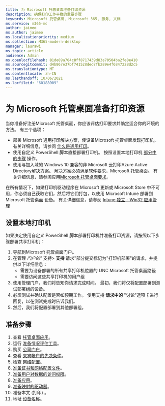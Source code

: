 ```yaml
---
title: 为 Microsoft 托管桌面准备打印资源
description: 确保打印工作平稳的重要步骤
keywords: Microsoft 托管桌面, Microsoft 365, 服务, 文档
ms.service: m365-md
author: jaimeo
ms.author: jaimeo
ms.localizationpriority: medium
ms.collection: M365-modern-desktop
manager: laurawi
ms.topic: article
audience: Admin
ms.openlocfilehash: 81de89a704c8ff8717439d83e70504ba2fe8e410
ms.sourcegitcommit: d4b867e37bf741528ded7fb289e4f6847228d2c5
ms.translationtype: MT
ms.contentlocale: zh-CN
ms.lasthandoff: 10/06/2021
ms.locfileid: "60188909"
---
```

# <a name="prepare-printing-resources-for-microsoft-managed-desktop"></a>为 Microsoft 托管桌面准备打印资源

当你准备好注册Microsoft 托管桌面，你应该评估打印要求并确定适合你的环境的方法。 有三个选项：

- 部署 Microsoft 通用打印解决方案，使设备Microsoft 托管桌面发现打印机。 有关详细信息，请参阅 [什么是通用打印](/universal-print/fundamentals/universal-print-whatis)。
- 使用自定义 PowerShell 脚本直接部署打印机。 按照设置本地打印机 [部分中的步骤](#set-up-local-printers) 操作。
- 使用与加入域的 Windows 10 兼容的非 Microsoft 云打印Azure Active Directory解决方案。 解决方案必须满足软件要求，Microsoft 托管桌面。 有关详细信息，请参阅应用[Microsoft 托管桌面要求](../service-description/mmd-app-requirements.md)。
 
在所有情况下，如果打印机驱动程序在 Microsoft 更新或 Microsoft Store 中不可用，你必须自己获取它们，然后将它们打包，以使用 Microsoft Intune 部署到 Microsoft 托管桌面 设备。 有关详细信息，请参阅 [Intune 独立 - Win32 应用管理](/mem/intune/apps/apps-win32-app-management)

## <a name="set-up-local-printers"></a>设置本地打印机

如果决定使用自定义 PowerShell 脚本部署打印机并准备打印资源，请按照以下步骤部署共享打印机：

1. 导航到Microsoft 托管桌面门户。
2. 在管理 *门户的"* 支持> **支持** 请求"部分提交标记为"打印机部署"的请求，并提供以下详细信息：
    - 需要为设备部署的所有共享打印机位置的 UNC Microsoft 托管桌面路径
    - 需要访问这些共享打印机的用户组
3. 使用管理门户，我们将告知你请求完成时间。 最初，我们将仅将配置部署到测试部署组的设备。
4. 必须测试并确认配置是否如预期工作。 使用支持 **请求中的** "讨论"选项卡进行回复，以在测试完成时告诉我们。
5. 然后，我们将配置部署到其他部署组。

## <a name="steps-to-get-ready"></a>准备步骤

1. 查看 [托管桌面应用](prerequisites.md)。
2. 运行 [准备情况评估工具](readiness-assessment-tool.md)。
1. 购买 [公司门户](../get-started/company-portal.md)。
1. 查看 [来宾帐户的先决条件](guest-accounts.md)。
1. 检查 [网络配置](network.md)。
1. [准备证书和网络配置文件](certs-wifi-lan.md)。
1. [准备用户对数据的访问权限](authentication.md)。
1. [准备应用](apps.md)。
1. [准备映射的驱动器](mapped-drives.md)。
1. 准备本文 (打印) 。
1. 地址 [设备名称](address-device-names.md)。
